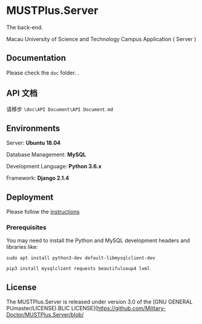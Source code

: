 # MUSTPlus.Server

The back-end.

Macau University of Science and Technology Campus Application ( Server )

## Documentation

Please check the `doc` folder.
.

## API 文档

请移步 `\doc\API Document\API Document.md`

## Environments

Server: **Ubuntu 18.04**

Database Management: **MySQL**

Development Language: **Python 3.6.x**

Framework: **Django 2.1.4**

## Deployment

Please follow the [instructions](https://github.com/Military-Doctor/MUSTPlus.Server/blob/master/doc/Deployment.md)

### Prerequisites
You may need to install the Python and MySQL development headers and libraries like:

`sudo apt install python3-dev default-libmysqlclient-dev`

`pip3 install mysqlclient requests beautifulsoup4 lxml`

## License

The MUSTPlus.Server is released under version 3.0 of the [GNU GENERAL PUmaster/LICENSE).BLIC LICENSE](https://github.com/Military-Doctor/MUSTPlus.Server/blob/

